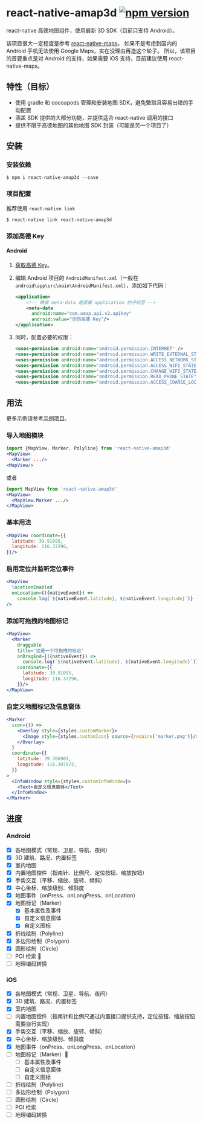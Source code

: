 # react-native-amap3d [![npm version](https://img.shields.io/npm/v/react-native-amap3d.svg)](https://www.npmjs.com/package/react-native-amap3d)

react-native 高德地图组件，使用最新 3D SDK（目前只支持 Android）。

该项目很大一定程度是参考 [react-native-maps](https://github.com/airbnb/react-native-maps)，
如果不是考虑到国内的 Android 手机无法使用 Google Maps，实在没理由再造这个轮子。
所以，该项目的首要重点是对 Android 的支持，如果需要 iOS 支持，目前建议使用 react-native-maps。


## 特性（目标）

- 使用 gradle 和 cocoapods 管理和安装地图 SDK，避免繁琐且容易出错的手动配置
- 涵盖 SDK 提供的大部分功能，并提供适合 react-native 调用的接口
- 提供不限于高德地图的其他地图 SDK 封装（可能是另一个项目了）


## 安装

### 安装依赖
```
$ npm i react-native-amap3d --save
```

### 项目配置
推荐使用 `react-native link`
```
$ react-native link react-native-amap3d
```

### 添加高德 Key
#### Android
1. [获取高德 Key](http://lbs.amap.com/api/android-sdk/guide/create-project/get-key)。

2. 编辑 Android 项目的 `AndroidManifest.xml`（一般在 `android\app\src\main\AndroidManifest.xml`），添加如下代码：
   ```xml
   <application>
       <!-- 确保 meta-data 是直属 application 的子标签 -->
       <meta-data
         android:name="com.amap.api.v2.apikey"
         android:value="你的高德 Key"/>
   </application>
   ```

3. 同时，配置必要的权限：
   ```xml
   <uses-permission android:name="android.permission.INTERNET" />
   <uses-permission android:name="android.permission.WRITE_EXTERNAL_STORAGE" />
   <uses-permission android:name="android.permission.ACCESS_NETWORK_STATE" />
   <uses-permission android:name="android.permission.ACCESS_WIFI_STATE" />
   <uses-permission android:name="android.permission.CHANGE_WIFI_STATE" />
   <uses-permission android:name="android.permission.READ_PHONE_STATE" />
   <uses-permission android:name="android.permission.ACCESS_COARSE_LOCATION" />
   ```


## 用法
更多示例请参考[示例项目](https://github.com/qiuxiang/react-native-amap3d/tree/develop/example)。

### 导入地图模块
```jsx
import {MapView, Marker, Polyline} from 'react-native-amap3d'
<MapView>
  <Marker .../>
<MapView/>
```
或者
```jsx
import MapView from 'react-native-amap3d'
<MapView>
  <MapView.Marker .../>
</MapView>
```

### 基本用法
```jsx
<MapView coordinate={{
  latitude: 39.91095,
  longitude: 116.37296,
}}/>
```

### 启用定位并监听定位事件
```jsx
<MapView
  locationEnabled
  onLocation={({nativeEvent}) =>
    console.log(`${nativeEvent.latitude}, ${nativeEvent.longitude}`)}
/>
```

### 添加可拖拽的地图标记
```jsx
<MapView>
  <Marker
    draggable
    title='这是一个可拖拽的标记'
    onDragEnd={({nativeEvent}) =>
      console.log(`${nativeEvent.latitude}, ${nativeEvent.longitude}`)}
    coordinate={{
      latitude: 39.91095,
      longitude: 116.37296,
    }}/>
</MapView>
```

### 自定义地图标记及信息窗体
```jsx
<Marker
  icon={() =>
    <Overlay style={styles.customMarker}>
      <Image style={styles.customIcon} source={require('marker.png')}/>
    </Overlay>
  }
  coordinate={{
    latitude: 39.706901,
    longitude: 116.397972,
  }}
>
  <InfoWindow style={styles.customInfoWindow}>
    <Text>自定义信息窗体</Text>
  </InfoWindow>
</Marker>
```


## 进度

### Android
- [x] 各地图模式（常规、卫星、导航、夜间）
- [x] 3D 建筑、路况、内置标签
- [x] 室内地图
- [x] 内置地图控件（指南针、比例尺、定位按钮、缩放按钮）
- [x] 手势交互（平移、缩放、旋转、倾斜）
- [x] 中心坐标、缩放级别、倾斜度
- [x] 地图事件（onPress、onLongPress、onLocation）
- [x] 地图标记（Marker）
  - [x] 基本属性及事件
  - [x] 自定义信息窗体
  - [x] 自定义图标
- [x] 折线绘制（Polyline）
- [x] 多边形绘制（Polygon）
- [x] 圆形绘制（Circle）
- [ ] POI 检索 🚀
- [ ] 地理编码转换

### iOS
- [x] 各地图模式（常规、卫星、导航、夜间）
- [x] 3D 建筑、路况、内置标签
- [x] 室内地图
- [ ] 内置地图控件（指南针和比例尺通过内置接口提供支持，定位按钮、缩放按钮需要自行实现）
- [x] 手势交互（平移、缩放、旋转、倾斜）
- [x] 中心坐标、缩放级别、倾斜度
- [x] 地图事件（onPress、onLongPress、onLocation）
- [ ] 地图标记（Marker）🚀
  - [ ] 基本属性及事件
  - [ ] 自定义信息窗体
  - [ ] 自定义图标
- [ ] 折线绘制（Polyline）
- [ ] 多边形绘制（Polygon）
- [ ] 圆形绘制（Circle）
- [ ] POI 检索
- [ ] 地理编码转换
